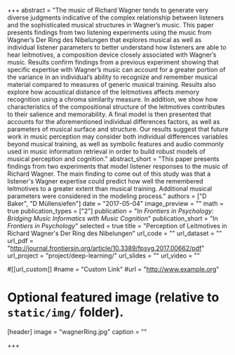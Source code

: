 +++
abstract = "The music of Richard Wagner tends to generate very diverse judgments indicative of the complex relationship between listeners and the sophisticated musical structures in Wagner’s music. This paper presents findings from two listening experiments using the music from Wagner’s Der Ring des Nibelungen that explores musical as well as individual listener parameters to better understand how listeners are able to hear leitmotives, a composition device closely associated with Wagner’s music. Results confirm findings from a previous experiment showing that specific expertise with Wagner’s music can account for a greater portion of the variance in an individual’s ability to recognize and remember musical material compared to measures of generic musical training. Results also explore how acoustical distance of the leitmotives affects memory recognition using a chroma similarity measure. In addition, we show how characteristics of the compositional structure of the leitmotives contributes to their salience and memorability. A final model is then presented that accounts for the aforementioned individual differences factors, as well as parameters of musical surface and structure. Our results suggest that future work in music perception may consider both individual differences variables beyond musical training, as well as symbolic features and audio commonly used in music information retrieval in order to build robust models of musical perception and cognition."
abstract_short = "This paper presents findings from two experiments that model listener responses to the music of Richard Wagner. The main finding to come out of this study was that a listener's Wagner expertise could predict how well the remembered leitmotives to a greater extent than musical training. Additional musical parameters were considered in the modeling process."
authors = ["D Baker", "D Müllensiefen"]
date = "2017-05-04"
image_preview = ""
math = true
publication_types = ["2"]
publication = "In *Frontiers in Psychology: Bridging Music Informatics with Music Cognition*"
publication_short = "In *Frontiers in Psychology*"
selected = true
title = "Perception of Leitmotives in Richard Wagner's Der Ring des Nibelungen"
url_code = ""
url_dataset = ""
url_pdf = "http://journal.frontiersin.org/article/10.3389/fpsyg.2017.00662/pdf"
url_project = "project/deep-learning/"
url_slides = ""
url_video = ""

#[[url_custom]]
#name = "Custom Link"
#url = "http://www.example.org"

# Optional featured image (relative to `static/img/` folder).
[header]
image = "wagnerRing.jpg"
caption = ""

+++

